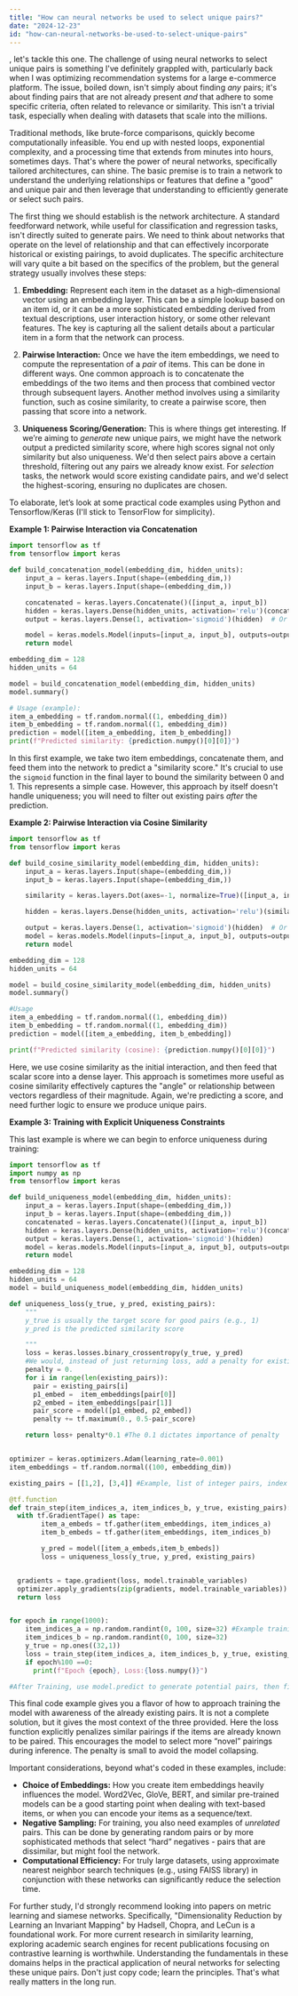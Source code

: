 ```yaml
---
title: "How can neural networks be used to select unique pairs?"
date: "2024-12-23"
id: "how-can-neural-networks-be-used-to-select-unique-pairs"
---
```


, let's tackle this one. The challenge of using neural networks to select unique pairs is something I've definitely grappled with, particularly back when I was optimizing recommendation systems for a large e-commerce platform. The issue, boiled down, isn't simply about finding *any* pairs; it's about finding pairs that are not already present *and* that adhere to some specific criteria, often related to relevance or similarity. This isn't a trivial task, especially when dealing with datasets that scale into the millions.

Traditional methods, like brute-force comparisons, quickly become computationally infeasible. You end up with nested loops, exponential complexity, and a processing time that extends from minutes into hours, sometimes days. That's where the power of neural networks, specifically tailored architectures, can shine. The basic premise is to train a network to understand the underlying relationships or features that define a "good" and unique pair and then leverage that understanding to efficiently generate or select such pairs.

The first thing we should establish is the network architecture. A standard feedforward network, while useful for classification and regression tasks, isn't directly suited to generate pairs. We need to think about networks that operate on the level of relationship and that can effectively incorporate historical or existing pairings, to avoid duplicates. The specific architecture will vary quite a bit based on the specifics of the problem, but the general strategy usually involves these steps:

1.  **Embedding:** Represent each item in the dataset as a high-dimensional vector using an embedding layer. This can be a simple lookup based on an item id, or it can be a more sophisticated embedding derived from textual descriptions, user interaction history, or some other relevant features. The key is capturing all the salient details about a particular item in a form that the network can process.

2.  **Pairwise Interaction:** Once we have the item embeddings, we need to compute the representation of a *pair* of items. This can be done in different ways. One common approach is to concatenate the embeddings of the two items and then process that combined vector through subsequent layers. Another method involves using a similarity function, such as cosine similarity, to create a pairwise score, then passing that score into a network.

3. **Uniqueness Scoring/Generation:** This is where things get interesting. If we’re aiming to *generate* new unique pairs, we might have the network output a predicted similarity score, where high scores signal not only similarity but also uniqueness. We'd then select pairs above a certain threshold, filtering out any pairs we already know exist. For *selection* tasks, the network would score existing candidate pairs, and we'd select the highest-scoring, ensuring no duplicates are chosen.

To elaborate, let’s look at some practical code examples using Python and Tensorflow/Keras (I'll stick to TensorFlow for simplicity).

**Example 1: Pairwise Interaction via Concatenation**

```python
import tensorflow as tf
from tensorflow import keras

def build_concatenation_model(embedding_dim, hidden_units):
    input_a = keras.layers.Input(shape=(embedding_dim,))
    input_b = keras.layers.Input(shape=(embedding_dim,))

    concatenated = keras.layers.Concatenate()([input_a, input_b])
    hidden = keras.layers.Dense(hidden_units, activation='relu')(concatenated)
    output = keras.layers.Dense(1, activation='sigmoid')(hidden)  # Or linear if you have specific ranges in mind

    model = keras.models.Model(inputs=[input_a, input_b], outputs=output)
    return model

embedding_dim = 128
hidden_units = 64

model = build_concatenation_model(embedding_dim, hidden_units)
model.summary()

# Usage (example):
item_a_embedding = tf.random.normal((1, embedding_dim))
item_b_embedding = tf.random.normal((1, embedding_dim))
prediction = model([item_a_embedding, item_b_embedding])
print(f"Predicted similarity: {prediction.numpy()[0][0]}")


```

In this first example, we take two item embeddings, concatenate them, and feed them into the network to predict a "similarity score." It's crucial to use the `sigmoid` function in the final layer to bound the similarity between 0 and 1. This represents a simple case. However, this approach by itself doesn't handle uniqueness; you will need to filter out existing pairs *after* the prediction.

**Example 2: Pairwise Interaction via Cosine Similarity**

```python
import tensorflow as tf
from tensorflow import keras

def build_cosine_similarity_model(embedding_dim, hidden_units):
    input_a = keras.layers.Input(shape=(embedding_dim,))
    input_b = keras.layers.Input(shape=(embedding_dim,))

    similarity = keras.layers.Dot(axes=-1, normalize=True)([input_a, input_b])

    hidden = keras.layers.Dense(hidden_units, activation='relu')(similarity)

    output = keras.layers.Dense(1, activation='sigmoid')(hidden)  # Or linear for regression purposes
    model = keras.models.Model(inputs=[input_a, input_b], outputs=output)
    return model

embedding_dim = 128
hidden_units = 64

model = build_cosine_similarity_model(embedding_dim, hidden_units)
model.summary()

#Usage
item_a_embedding = tf.random.normal((1, embedding_dim))
item_b_embedding = tf.random.normal((1, embedding_dim))
prediction = model([item_a_embedding, item_b_embedding])

print(f"Predicted similarity (cosine): {prediction.numpy()[0][0]}")

```

Here, we use cosine similarity as the initial interaction, and then feed that scalar score into a dense layer. This approach is sometimes more useful as cosine similarity effectively captures the "angle" or relationship between vectors regardless of their magnitude. Again, we're predicting a score, and need further logic to ensure we produce unique pairs.

**Example 3: Training with Explicit Uniqueness Constraints**

This last example is where we can begin to enforce uniqueness during training:

```python
import tensorflow as tf
import numpy as np
from tensorflow import keras

def build_uniqueness_model(embedding_dim, hidden_units):
    input_a = keras.layers.Input(shape=(embedding_dim,))
    input_b = keras.layers.Input(shape=(embedding_dim,))
    concatenated = keras.layers.Concatenate()([input_a, input_b])
    hidden = keras.layers.Dense(hidden_units, activation='relu')(concatenated)
    output = keras.layers.Dense(1, activation='sigmoid')(hidden)
    model = keras.models.Model(inputs=[input_a, input_b], outputs=output)
    return model

embedding_dim = 128
hidden_units = 64
model = build_uniqueness_model(embedding_dim, hidden_units)

def uniqueness_loss(y_true, y_pred, existing_pairs):
    """
    y_true is usually the target score for good pairs (e.g., 1)
    y_pred is the predicted similarity score

    """
    loss = keras.losses.binary_crossentropy(y_true, y_pred)
    #We would, instead of just returning loss, add a penalty for existing pairs
    penalty = 0.
    for i in range(len(existing_pairs)):
      pair = existing_pairs[i]
      p1_embed =  item_embeddings[pair[0]]
      p2_embed = item_embeddings[pair[1]]
      pair_score = model([p1_embed, p2_embed])
      penalty += tf.maximum(0., 0.5-pair_score)

    return loss+ penalty*0.1 #The 0.1 dictates importance of penalty


optimizer = keras.optimizers.Adam(learning_rate=0.001)
item_embeddings = tf.random.normal((100, embedding_dim))

existing_pairs = [[1,2], [3,4]] #Example, list of integer pairs, index of item embeddings

@tf.function
def train_step(item_indices_a, item_indices_b, y_true, existing_pairs):
  with tf.GradientTape() as tape:
        item_a_embeds = tf.gather(item_embeddings, item_indices_a)
        item_b_embeds = tf.gather(item_embeddings, item_indices_b)

        y_pred = model([item_a_embeds,item_b_embeds])
        loss = uniqueness_loss(y_true, y_pred, existing_pairs)


  gradients = tape.gradient(loss, model.trainable_variables)
  optimizer.apply_gradients(zip(gradients, model.trainable_variables))
  return loss


for epoch in range(1000):
    item_indices_a = np.random.randint(0, 100, size=32) #Example training batch
    item_indices_b = np.random.randint(0, 100, size=32)
    y_true = np.ones((32,1))
    loss = train_step(item_indices_a, item_indices_b, y_true, existing_pairs)
    if epoch%100 ==0:
      print(f"Epoch {epoch}, Loss:{loss.numpy()}")

#After Training, use model.predict to generate potential pairs, then filter existing pairs and choose top results.
```

This final code example gives you a flavor of how to approach training the model with awareness of the already existing pairs. It is not a complete solution, but it gives the most context of the three provided. Here the loss function explicitly penalizes similar pairings if the items are already known to be paired. This encourages the model to select more “novel” pairings during inference. The penalty is small to avoid the model collapsing.

Important considerations, beyond what's coded in these examples, include:

*   **Choice of Embeddings:** How you create item embeddings heavily influences the model. Word2Vec, GloVe, BERT, and similar pre-trained models can be a good starting point when dealing with text-based items, or when you can encode your items as a sequence/text.
*   **Negative Sampling:** For training, you also need examples of *unrelated* pairs. This can be done by generating random pairs or by more sophisticated methods that select “hard” negatives - pairs that are dissimilar, but might fool the network.
*   **Computational Efficiency:** For truly large datasets, using approximate nearest neighbor search techniques (e.g., using FAISS library) in conjunction with these networks can significantly reduce the selection time.

For further study, I'd strongly recommend looking into papers on metric learning and siamese networks. Specifically, "Dimensionality Reduction by Learning an Invariant Mapping" by Hadsell, Chopra, and LeCun is a foundational work. For more current research in similarity learning, exploring academic search engines for recent publications focusing on contrastive learning is worthwhile. Understanding the fundamentals in these domains helps in the practical application of neural networks for selecting these unique pairs. Don't just copy code; learn the principles. That's what really matters in the long run.
